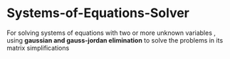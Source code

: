 # Systems-of-Equations-Solver

For solving systems of equations with two or more unknown variables , using **gaussian and gauss-jordan elimination** to solve the problems in its matrix simplifications
